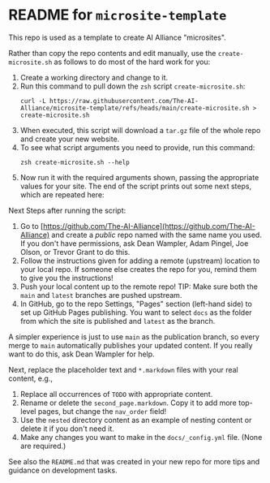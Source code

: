 # README for `microsite-template`

This repo is used as a template to create AI Alliance "microsites". 

Rather than copy the repo contents and edit manually, use the `create-microsite.sh` as follows to do most of the hard work for you:

1. Create a working directory and change to it.
2. Run this command to pull down the `zsh` script `create-microsite.sh`:
   ```shell
   curl -L https://raw.githubusercontent.com/The-AI-Alliance/microsite-template/refs/heads/main/create-microsite.sh > create-microsite.sh
   ```
3. When executed, this script will download a `tar.gz` file of the whole repo and create your new website.
4. To see what script arguments you need to provide, run this command:
   ```shell
   zsh create-microsite.sh --help
   ```
5. Now run it with the required arguments shown, passing the appropriate values for your site. The end of the script prints out some next steps, which are repeated here:

Next Steps after running the script:

1. Go to [https://github.com/The-AI-Alliance](https://github.com/The-AI-Alliance) and create a _public_ repo named with the same name you used. If you don't have permissions, ask Dean Wampler, Adam Pingel, Joe Olson, or Trevor Grant to do this.
3. Follow the instructions given for adding a remote (upstream) location to your local repo. If someone else creates the repo for you, remind them to give you the instructions!
4. Push your local content up to the remote repo! TIP: Make sure both the `main` and `latest` branches are pushed upstream.
5. In GitHub, go to the repo Settings, "Pages" section (left-hand side) to set up GitHub Pages publishing. You want to select `docs` as the folder from which the site is published and `latest` as the branch.

A simpler experience is just to use `main` as the publication branch, so every merge to `main` automatically publishes your updated content. If you really want to do this, ask Dean Wampler for help.

Next, replace the placeholder text and `*.markdown` files with your real content, e.g.,

1. Replace all occurrences of `TODO` with appropriate content.
2. Rename or delete the `second_page.markdown`. Copy it to add more top-level pages, but change the `nav_order` field!
3. Use the `nested` directory content as an example of nesting content or delete it if you don't need it.
4. Make any changes you want to make in the `docs/_config.yml` file. (None are required.)

See also the `README.md` that was created in your new repo for more tips and guidance on development tasks. 
